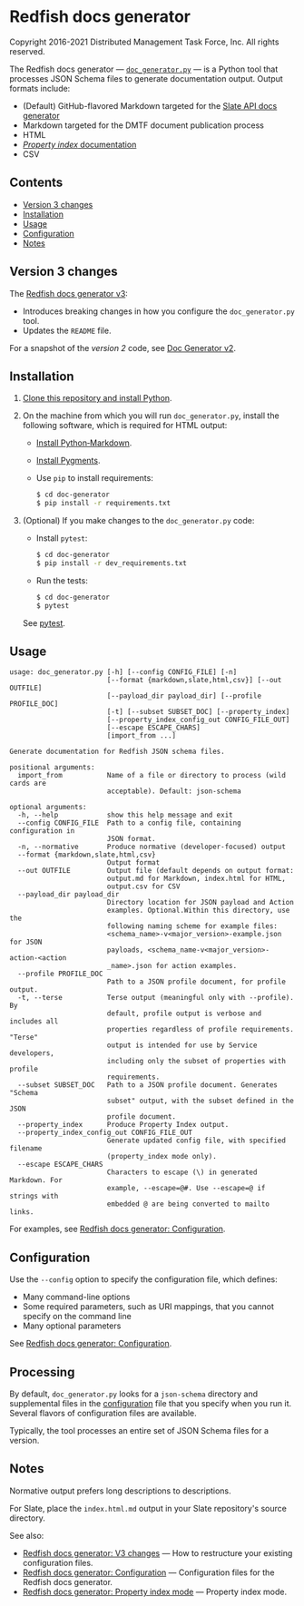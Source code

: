 # Redfish docs generator

Copyright 2016-2021 Distributed Management Task Force, Inc. All rights reserved.

The Redfish docs generator &mdash; [`doc_generator.py`](#doc_generator.py) &mdash; is a Python tool that processes JSON Schema files to generate documentation output. Output formats include:

* (Default) GitHub-flavored Markdown targeted for the [Slate API docs generator](https://github.com/slatedocs/slate "https://github.com/slatedocs/slate")
* Markdown targeted for the DMTF document publication process
* HTML
* [*Property index* documentation](README_Property_Index.md)
* CSV

## Contents

* [Version 3 changes](#version-3-changes)
* [Installation](#installation)
* [Usage](#usage)
* [Configuration](#configuration)
* [Notes](#notes)

## Version 3 changes

The [Redfish docs generator v3](CHANGES_v2_to_v3.md):

* Introduces breaking changes in how you configure the `doc_generator.py` tool.
* Updates the `README` file.

For a snapshot of the *version 2* code, see [Doc Generator v2](https://github.com/DMTF/Redfish-Tools/releases/tag/doc_gen_v2.0.0 "https://github.com/DMTF/Redfish-Tools/releases/tag/doc_gen_v2.0.0").

## Installation

1. [Clone this repository and install Python](https://github.com/DMTF/Redfish-Tools#installation "https://github.com/DMTF/Redfish-Tools#installation").
1. On the machine from which you will run `doc_generator.py`, install the following software, which is required for HTML output:
    * [Install Python&#8209;Markdown](https://python-markdown.github.io/install/ "https://python-markdown.github.io/install/").
    * [Install Pygments](http://pygments.org/ "http://pygments.org/").
    * Use `pip` to install requirements:

      ```bash
      $ cd doc-generator
      $ pip install -r requirements.txt
      ```
1. (Optional) If you make changes to the `doc_generator.py` code:
    * Install `pytest`:

      ```bash
      $ cd doc-generator
      $ pip install -r dev_requirements.txt
      ```

    * Run the tests:

      ```bash
      $ cd doc-generator
      $ pytest
      ```

    See [pytest](https://docs.pytest.org/en/latest/getting-started.html "https://docs.pytest.org/en/latest/getting-started.html").

## Usage

```text
usage: doc_generator.py [-h] [--config CONFIG_FILE] [-n]
                        [--format {markdown,slate,html,csv}] [--out OUTFILE]
                        [--payload_dir payload_dir] [--profile PROFILE_DOC]
                        [-t] [--subset SUBSET_DOC] [--property_index]
                        [--property_index_config_out CONFIG_FILE_OUT]
                        [--escape ESCAPE_CHARS]
                        [import_from ...]

Generate documentation for Redfish JSON schema files.

positional arguments:
  import_from           Name of a file or directory to process (wild cards are
                        acceptable). Default: json-schema

optional arguments:
  -h, --help            show this help message and exit
  --config CONFIG_FILE  Path to a config file, containing configuration in
                        JSON format.
  -n, --normative       Produce normative (developer-focused) output
  --format {markdown,slate,html,csv}
                        Output format
  --out OUTFILE         Output file (default depends on output format:
                        output.md for Markdown, index.html for HTML,
                        output.csv for CSV
  --payload_dir payload_dir
                        Directory location for JSON payload and Action
                        examples. Optional.Within this directory, use the
                        following naming scheme for example files:
                        <schema_name>-v<major_version>-example.json for JSON
                        payloads, <schema_name-v<major_version>-action-<action
                        _name>.json for action examples.
  --profile PROFILE_DOC
                        Path to a JSON profile document, for profile output.
  -t, --terse           Terse output (meaningful only with --profile). By
                        default, profile output is verbose and includes all
                        properties regardless of profile requirements. "Terse"
                        output is intended for use by Service developers,
                        including only the subset of properties with profile
                        requirements.
  --subset SUBSET_DOC   Path to a JSON profile document. Generates "Schema
                        subset" output, with the subset defined in the JSON
                        profile document.
  --property_index      Produce Property Index output.
  --property_index_config_out CONFIG_FILE_OUT
                        Generate updated config file, with specified filename
                        (property_index mode only).
  --escape ESCAPE_CHARS
                        Characters to escape (\) in generated Markdown. For
                        example, --escape=@#. Use --escape=@ if strings with
                        embedded @ are being converted to mailto links.
```

For examples, see [Redfish docs generator: Configuration](README_config_files.md).

## Configuration

Use the `--config` option to specify the configuration file, which defines:

* Many command-line options
* Some required parameters, such as URI mappings, that you cannot specify on the command line
* Many optional parameters

See [Redfish docs generator: Configuration](README_config_files.md).

## Processing

By default, `doc_generator.py` looks for a `json-schema` directory and supplemental files in the [configuration](#configuration) file that you specify when you run it. Several flavors of configuration files are available.

Typically, the tool processes an entire set of JSON Schema files for a version.

## Notes

Normative output prefers long descriptions to descriptions.

For Slate, place the `index.html.md` output in your Slate repository's source directory.

See also:

* [Redfish docs generator: V3 changes](CHANGES_v2_to_v3.md) &mdash; How to restructure your existing configuration files.
* [Redfish docs generator: Configuration](README_config_files.md) &mdash; Configuration files for the Redfish docs generator.
* [Redfish docs generator: Property index mode](README_Property_Index.md) &mdash; Property index mode.
